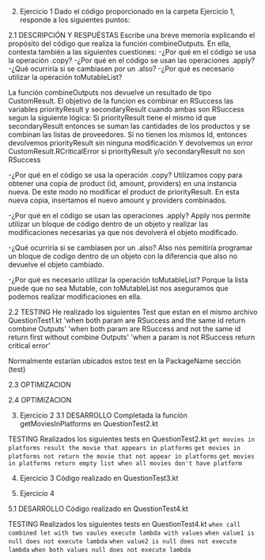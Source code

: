 2. Ejercicio 1
Dado el código proporcionado en la carpeta Ejercicio 1, responde a los siguientes puntos:

2.1 DESCRIPCIÓN Y RESPUÉSTAS
Escribe una breve memoria explicando el propósito del código que realiza la función combineOutputs. En ella,
contesta también a las siguientes cuestiones:
-¿Por qué en el código se usa la operación .copy?
-¿Por qué en el código se usan las operaciones .apply?
-¿Qué ocurriría si se cambiasen por un .also?
-¿Por qué es necesario utilizar la operación toMutableList?

La función combineOutputs nos devuelve un resultado de tipo CustomResult.
El objetivo de la funcion es combinar en RSuccess las variables priorityResult y secondaryResult cuando 
ambas son RSuccess segun la siguiente lógica:
Si priorityResult tiene el mismo id que secondaryResult entonces se suman las cantidades de los productos 
y se combinan las listas de proveedores.
Si no tienen los mismos Id, entonces devolvemos priorityResult sin ninguna modificación
Y devolvemos un error CustomResult.RCriticalError si priorityResult y/o secondaryResult no son RSuccess

-¿Por qué en el código se usa la operación .copy? 
Utilizamos copy para obtener una copia de product (id, amount, providers) en una instancia nueva.
De este modo no modificar el product de priorityResult.
En esta nueva copia, insertamos el nuevo amount y providers combinados.

-¿Por qué en el código se usan las operaciones .apply?
Apply nos permite utilizar un bloque de código dentro de un objeto y realizar las modificaciones 
necesarias ya que nos devolverá el objeto modificado.

-¿Qué ocurriría si se cambiasen por un .also?
Also nos pemitiría programar un bloque de codigo dentro de un objeto con la diferencia que also
no devuelve el objeto cambiado.

-¿Por qué es necesario utilizar la operación toMutableList?
Porque la lista puede que no sea Mutable, con toMutableList nos aseguramos que podemos realizar
modificaciones en ella.

2.2 TESTING
He realizado los siguientes Test que estan en el mismo archivo QuestionTest1.kt
'when both param are RSuccess and the same id return combine Outputs'
'when both param are RSuccess and not the same id return first without combine Outputs'
'when a param is not RSuccess return critical error'

Normalmente estarían ubicados estos test en la PackageName sección (test)

2.3 OPTIMIZACION

2.4 OPTIMIZACION


3. Ejercicio 2
3.1 DESARROLLO
Completada la función getMoviesInPlatforms en QuestionTest2.kt

TESTING
Realizados los siguientes tests en QuestionTest2.kt
`get movies in platforms result the movie that appears in platforms`
`get movies in platforms not return the movie that not appear in platforms`
`get movies in platforms return empty list when all movies don't have platform`

4. Ejercicio 3
Código realizado en QuestionTest3.kt


5. Ejercicio 4

5.1 DESARROLLO
Código realizado en QuestionTest4.kt

TESTING
Realizados los siguientes tests en QuestionTest4.kt
`when call combined let with two vaules execute lambda with values`
`when value1 is null does not execute lambda`
`when value2 is null does not execute lambda`
`when both values null does not execute lambda`


